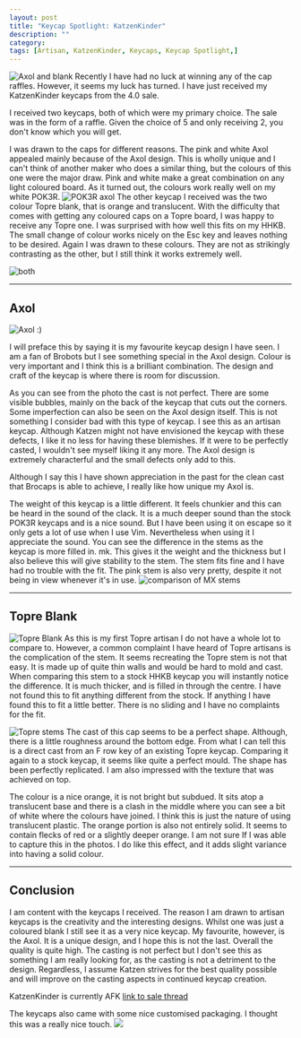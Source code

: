```yaml
---
layout: post
title: "Keycap Spotlight: KatzenKinder"
description: ""
category: 
tags: [Artisan, KatzenKinder, Keycaps, Keycap Spotlight,]
---
```

![Axol and blank](http://imgur.com/yK3dbRb.jpg)
Recently I have had no luck at winning any of the cap raffles. However, it seems my luck has turned. I have just received my KatzenKinder keycaps from the 4.0 sale.

I received two keycaps, both of which were my primary choice. The sale was in the form of a raffle. Given the choice of 5 and only receiving 2, you don't know which you will get. 

I was drawn to the caps for different reasons. The pink and white Axol appealed mainly because of the Axol design. This is wholly unique and I can't think of another maker who does a similar thing, but the colours of this one were the major draw. Pink and white make a great combination on any light coloured board. As it turned out, the colours work really well on my white POK3R.
![POK3R axol](http://imgur.com/bcxNfwY.jpg)
The other keycap I received was the two colour Topre blank, that is orange and translucent. With the difficulty that comes with getting any coloured caps on a Topre board, I was happy to receive any Topre one. I was surprised with how well this fits on my HHKB. The small change of colour works nicely on the Esc key and leaves nothing to be desired. Again I was drawn to these colours.  They are not as strikingly contrasting as the other, but I still think it works extremely well.

![both ](http://imgur.com/HHOERF1.jpg)

------------------------------------

## Axol
![Axol :)](http://i.imgur.com/SZxRbmw.jpg)

I will preface this by saying it is my favourite keycap design I have seen. I am a fan of Brobots but I see something special in the Axol design. Colour is very important and I think this is a brilliant combination. The design and craft of the keycap is where there is room for discussion.

As you can see from the photo the cast is not perfect. There are some visible bubbles, mainly on the back of the keycap that cuts out the corners. Some imperfection can also be seen on the Axol design itself. This is not something I consider bad with this type of keycap. I see this as an artisan keycap. Although Katzen might not have envisioned the keycap with these defects, I like it no less for having these blemishes. If it were to be perfectly casted, I wouldn't see myself liking it any more. The Axol design is extremely characterful and the small defects only add to this.

Although I say this I have shown appreciation in the past for the clean cast that Brocaps is able to achieve, I really like how unique my Axol is.

The weight of this keycap is a little different. It feels chunkier and this can be heard in the sound of the clack. It is a much deeper sound than the stock POK3R keycaps and is a nice sound. But I have been using it on escape so it only gets a lot of use when I use Vim. Nevertheless when using it I appreciate the sound. You can see the difference in the stems as the keycap is more filled in. mk. This gives it the weight and the thickness but I also believe this will give stability to the stem. The stem fits fine and I have had no trouble with the fit. The pink stem is also very pretty, despite it not being in view whenever it's in use.
![comparison of MX stems](http://i.imgur.com/kpmZ9lK.jpg)

------------------------------------


## Topre Blank
![Topre Blank](http://i.imgur.com/e1HbKGb.jpg)
As this is my first Topre artisan I do not have a whole lot to compare to. However, a common complaint I have heard of Topre artisans is the complication of the stem. It seems recreating the Topre stem is not that easy. It is made up of quite thin walls and would be hard to mold and cast. When comparing this stem to a stock HHKB keycap you will instantly notice the difference. It is much thicker, and is filled in through the centre. I have not found this to fit anything different from the stock. If anything I have found this to fit a little better. There is no sliding  and I have no complaints for the fit.

![Topre stems](http://i.imgur.com/uR7ZMNv.jpg)
The cast of this cap seems to be a perfect shape. Although, there is a little roughness around the bottom edge. From what I can tell this is a direct cast from an F row key of an existing Topre keycap. Comparing it again to a stock keycap, it seems like quite a perfect mould. The shape has been perfectly replicated. I am also impressed with the texture that was achieved on top.

The colour is a nice orange, it is not bright but subdued. It sits atop a translucent base and there is a clash in the middle where you can see a bit of white where the colours have joined. I think this is just the nature of using translucent plastic. The orange portion is also not entirely solid. It seems to contain flecks of red or a slightly deeper orange. I am not sure If I was able to capture this in the photos. I do like this effect,  and it adds slight variance into having a solid colour.

----------------------------------------

## Conclusion

I am content with the keycaps I received. The reason I am drawn to artisan keycaps is the creativity and the interesting designs. Whilst one was just a coloured blank I still see it as a very nice keycap. My favourite, however, is the Axol. It is a unique design, and I hope this is not the last. Overall the quality is quite high. The casting is not perfect but I don't see this as something I am really looking for, as the casting is not a detriment to the design. Regardless, I assume Katzen strives for the best quality possible and will improve on the casting aspects in continued keycap creation.

KatzenKinder is currently AFK [link to sale thread](https://geekhack.org/index.php?topic=64501)

The keycaps also came with some nice customised packaging. I thought this was a really nice touch.
<img src="http://i.imgur.com/K1Iwkl7.jpg" onmouseover="'http://i.imgur.com/CnU5tNp.jpg'" onmouseout="this.src='http://i.imgur.com/K1Iwkl7.jpg'" /></a>
